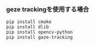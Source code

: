 ### geze trackingを使用する場合
~~~bash!
pip install cmake
pip install dlib
pip install opencv-python
pip install gaze-tracking
~~~
